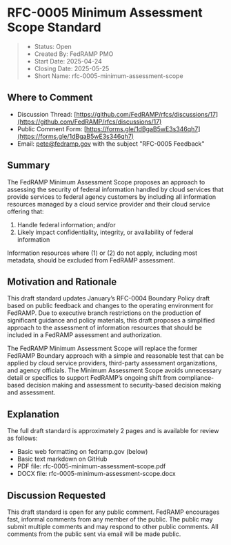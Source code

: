 # RFC-0005 Minimum Assessment Scope Standard

> - Status: Open
> - Created By: FedRAMP PMO
> - Start Date: 2025-04-24
> - Closing Date: 2025-05-25
> - Short Name: rfc-0005-minimum-assessment-scope

## Where to Comment

- Discussion Thread:
  [https://github.com/FedRAMP/rfcs/discussions/17](https://github.com/FedRAMP/rfcs/discussions/17)
- Public Comment Form:
  [https://forms.gle/1dBgaB5wE3s346qh7](https://forms.gle/1dBgaB5wE3s346qh7)
- Email: pete@fedramp.gov with the subject "RFC-0005 Feedback"

## Summary

The FedRAMP Minimum Assessment Scope proposes an approach to assessing the
security of federal information handled by cloud services that provide services
to federal agency customers by including all information resources managed by a
cloud service provider and their cloud service offering that:

1. Handle federal information; and/or
2. Likely impact confidentiality, integrity, or availability of federal
   information

Information resources where (1) or (2) do not apply, including most metadata,
should be excluded from FedRAMP assessment.

## Motivation and Rationale

This draft standard updates January’s RFC-0004 Boundary Policy draft based on
public feedback and changes to the operating environment for FedRAMP. Due to
executive branch restrictions on the production of significant guidance and
policy materials, this draft proposes a simplified approach to the assessment of
information resources that should be included in a FedRAMP assessment and
authorization.

The FedRAMP Minimum Assessment Scope will replace the former FedRAMP Boundary
approach with a simple and reasonable test that can be applied by cloud service
providers, third-party assessment organizations, and agency officials. The
Minimum Assessment Scope avoids unnecessary detail or specifics to support
FedRAMP’s ongoing shift from compliance-based decision making and assessment to
security-based decision making and assessment.

## Explanation

The full draft standard is approximately 2 pages and is available for review as
follows:

- Basic web formatting on fedramp.gov (below)
- Basic text markdown on GitHub
- PDF file: rfc-0005-minimum-assessment-scope.pdf
- DOCX file: rfc-0005-minimum-assessment-scope.docx

## Discussion Requested

This draft standard is open for any public comment. FedRAMP encourages fast,
informal comments from any member of the public. The public may submit multiple
comments and may respond to other public comments. All comments from the public
sent via email will be made public.
